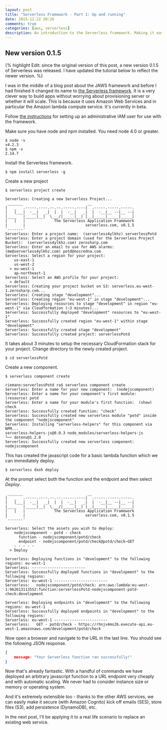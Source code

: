 ```yaml
---
layout: post
title: "Serverless Framework - Part 1: Up and running"
date: 2015-12-22 20:26
comments: true
categories: [aws, serverless]
description: An introduction to the Serverless framework. Making it easy to use Amazon Lambda to build highly scalable apps cheaply.
---
```

## New version 0.1.5 ##
{% highlight Edit: since the original version of this post, a new version 0.1.5 of Serverless was released. I have updated the tutorial below to reflect the newer version. %}

I was in the middle of a blog post about the JAWS framework and before I had finished it changed its name to [the Serverless framework](https://github.com/serverless/serverless). It is a very clever way to build apps without worrying about provisioning server or whether it will scale. This is because it uses Amazon Web Services and in particular the Amazon lambda compute service. It's currently in beta.

Follow [the instructions](http://docs.serverless.com/docs/configuring-aws) for setting up an administrative IAM user for use with the framework.

Make sure you have node and npm installed. You need node 4.0 or greater.

    $ node -v
    v4.2.3
    $ npm -v
    2.14.7

Install the Serverless framework.

    $ npm install serverless -g 
    
Create a new project

    $ serverless project create

```
Serverless: Creating a new Serverless Project...  
 _______                             __
|   _   .-----.----.--.--.-----.----|  .-----.-----.-----.
|   |___|  -__|   _|  |  |  -__|   _|  |  -__|__ --|__ --|
|____   |_____|__|  \___/|_____|__| |__|_____|_____|_____|
|   |   |             The Serverless Application Framework
|       |                           serverless.com, v0.1.5
`-------'
Serverless: Enter a project name:  (serverless4ylkhz) serverlessPotd
Serverless: Enter a project domain (used for the Serverless Project Bucket):  (serverless4ylkhz.com) zerosharp.com
Serverless: Enter an email to use for AWS alarms:  (me@serverless4ylkhz.com) potd@nosredna.com
Serverless: Select a region for your project: 
    us-east-1
    us-west-2
  > eu-west-1
    ap-northeast-1
Serverless: Select an AWS profile for your project: 
  > default
Serverless: Creating your project bucket on S3: serverless.eu-west-1.zerosharp.com...  
Serverless: Creating stage "development"...  
Serverless: Creating region "eu-west-1" in stage "development"...  
Serverless: Deploying resources to stage "development" in region "eu-west-1" via Cloudformation (~3 minutes)...  
Serverless: Successfully deployed "development" resources to "eu-west-1"  
Serverless: Successfully created region "eu-west-1" within stage "development"  
Serverless: Successfully created stage "development"  
Serverless: Successfully created project: serverlessPotd  
```

It takes about 3 minutes to setup the necessary CloudFormation stack for your project. Change directory to the newly created project.

    $ cd serverlessPotd
    
Create a new component.

    $ serverless component create
    
```
riemann:serverlessPotd ra$ serverless component create
Serverless: Enter a name for your new component:  (nodejscomponent) 
Serverless: Enter a name for your component's first module:  (resource) potd
Serverless: Enter a name for your module's first function:  (show) check
Serverless: Successfully created function: "check"  
Serverless: Successfully created new serverless module "potd" inside the component "nodejscomponent"  
Serverless: Installing "serverless-helpers" for this component via NPM...  
serverless-helpers-js@0.0.3 node_modules/serverless-helpers-js
└── dotenv@1.2.0
Serverless: Successfully created new serverless component: nodejscomponent 
```   
 
This has created the javascript code for a basic lambda function which we can immediately deploy.

    $ serverless dash deploy
    
At the prompt select both the function and the endpoint and then select _Deploy_.    
    
```    
 _______                             __
|   _   .-----.----.--.--.-----.----|  .-----.-----.-----.
|   |___|  -__|   _|  |  |  -__|   _|  |  -__|__ --|__ --|
|____   |_____|__|  \___/|_____|__| |__|_____|_____|_____|
|   |   |             The Serverless Application Framework
|       |                           serverless.com, v0.1.5
`-------'

Serverless: Select the assets you wish to deploy:
    nodejscomponent - potd - check
      function - nodejscomponent/potd/check
      endpoint - nodejscomponent/potd/check@potd/check~GET
    - - - - -
  > Deploy

Serverless: Deploying functions in "development" to the following regions: eu-west-1  
Serverless: ------------------------  
Serverless: Successfully deployed functions in "development" to the following regions:   
Serverless: eu-west-1 ------------------------  
Serverless:   nodejscomponent/potd/check: arn:aws:lambda:eu-west-1:962613113552:function:serverlessPotd-nodejscomponent-potd-check:development  

Serverless: Deploying endpoints in "development" to the following regions: eu-west-1  
Serverless: Successfully deployed endpoints in "development" to the following regions:  
Serverless: eu-west-1 ------------------------  
Serverless:   GET - potd/check - https://rhnjv4ms2b.execute-api.eu-west-1.amazonaws.com/development/potd/check  
```

Now open a browser and navigate to the URL in the last line. You should see the following JSON response.

```json
{
    message: "Your Serverless function ran successfully!"
}
``` 

Now that's already fantastic. With a handful of commands we have deployed an arbitrary javascript function to a URL endpoint very cheaply and with automatic scaling. We never had to consider instance size or memory or operating system. 

And it's extremely extensible too - thanks to the other AWS services, we can easily make it secure (with Amazon Cognito) kick off emails (SES), store files (S3), add persistence (DynamoDB), etc. 

In the next post, I'll be applying it to a real life scenario to replace an existing web service.
